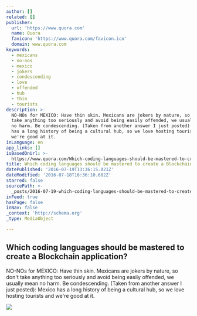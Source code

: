 ```yaml
---
author: []
related: []
publisher:
  url: 'https://www.quora.com'
  name: Quora
  favicon: 'https://www.quora.com/favicon.ico'
  domain: www.quora.com
keywords:
  - mexicans
  - no-nos
  - mexico
  - jokers
  - condescending
  - love
  - offended
  - hub
  - thin
  - tourists
description: >-
  NO-NOs for MEXICO: Have thin skin. Mexicans are jokers by nature, so don't
  take anything too seriously and avoid being easily offended, we usually mean
  no harm. Be condescending. (Taken from another answer I just posted): Mexico
  has a long history of being a cultural hub, so we love hosting tourists and
  we're good at it.
inLanguage: en
app_links: []
isBasedOnUrl: >-
  https://www.quora.com/Which-coding-languages-should-be-mastered-to-create-a-Blockchain-application
title: Which coding languages should be mastered to create a Blockchain application?
datePublished: '2016-07-19T13:36:15.021Z'
dateModified: '2016-07-18T16:36:10.682Z'
starred: false
sourcePath: >-
  _posts/2016-07-19-which-coding-languages-should-be-mastered-to-create-a-blockc.md
inFeed: true
hasPage: false
inNav: false
_context: 'http://schema.org'
_type: MediaObject

---
```

<article style=""><h1>Which coding languages should be mastered to create a Blockchain application?</h1><p>NO-NOs for MEXICO: Have thin skin. Mexicans are jokers by nature, so don't take anything too seriously and avoid being easily offended, we usually mean no harm. Be condescending. (Taken from another answer I just posted): Mexico has a long history of being a cultural hub, so we love hosting tourists and we're good at it.</p><img src="https://qsf.ec.quoracdn.net/-images.new_grid.fb_share_default.pnge6dde9cfa6e03c43.png" /></article>